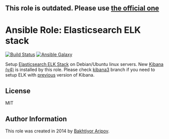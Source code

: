 ## This role is outdated. Please use [the official one](https://github.com/elastic/ansible-elasticsearch)

# Ansible Role: Elasticsearch ELK stack

[![Build Status](https://travis-ci.org/bakhti/ansible-elk.svg?branch=master)](https://travis-ci.org/bakhti/ansible-elk) [![Ansible Galaxy](http://img.shields.io/badge/galaxy-bakhti.elk-660198.svg)](https://galaxy.ansible.com/list#/roles/1243)

Setup [Elasticsearch ELK Stack](http://www.elasticsearch.org/overview/) on Debian/Ubuntu linux servers.
New [Kibana (v4)](https://github.com/elasticsearch/kibana) is installed by this role. Please check [kibana3](https://github.com/bakhti/ansible-elk/tree/kibana3) branch if you need to setup ELK with [previous](https://github.com/elasticsearch/kibana/tree/kibana3) version of Kibana.

## License

MIT

## Author Information

This role was created in 2014 by [Bakhtiyor Aripov](http://bakhti.github.io/).
